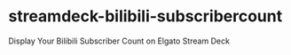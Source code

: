# streamdeck-bilibili-subscribercount
 Display Your Bilibili Subscriber Count on Elgato Stream Deck
